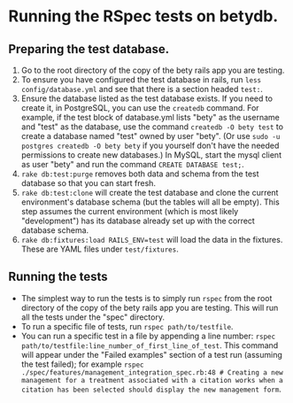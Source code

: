 # Running the RSpec tests on betydb.

## Preparing the test database.

1. Go to the root directory of the copy of the bety rails app you are testing.
1. To ensure you have configured the test database in rails, run `less config/database.yml` and see that there is a section headed `test:`.
1. Ensure the database listed as the test database exists.  If you need to create it, in PostgreSQL, you can use the `createdb` command.  For example, if the test block of database.yml lists "bety" as the username and "test" as the database, use the command `createdb -O bety test` to create a database named "test" owned by user "bety".  (Or use `sudo -u postgres createdb -O bety bety` if you yourself don't have the needed permissions to create new databases.)  In MySQL, start the mysql client as user "bety" and run the command `CREATE DATABASE test;`.
1. `rake db:test:purge` removes both data and schema from the test database so that you can start fresh.
1. `rake db:test:clone` will create the test database and clone the current environment's database schema (but the tables will all be empty).  This step assumes the current environment (which is most likely "development") has its database already set up with the correct database schema.
1. `rake db:fixtures:load RAILS_ENV=test` will load the data in the fixtures.  These are YAML files under `test/fixtures`.


## Running the tests

* The simplest way to run the tests is to simply run `rspec` from the root directory of the copy of the bety rails app you are testing. This will run all the tests under the "spec" directory.
* To run a specific file of tests, run `rspec path/to/testfile`.
* You can run a specific test in a file by appending a line number: `rspec path/to/testfile:line_number_of_first_line_of_test`.  This command will appear under the "Failed examples" section of a test run (assuming the test failed); for example `rspec ./spec/features/management_integration_spec.rb:48 # Creating a new management for a treatment associated with a citation works when a citation has been selected should display the new management form`.